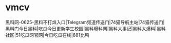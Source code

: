 # vmcv
黑料网-0625-黑料不打烊入口|Telegram频道传送门|74猫导航主站|74猫传送门|黑料门今日黑料|吃瓜今日更新学生校园|黑料曝料网|黑料大事记|黑料大爆料|黑料社区|51吃瓜网官网|今日吃瓜在线|881比鸭
